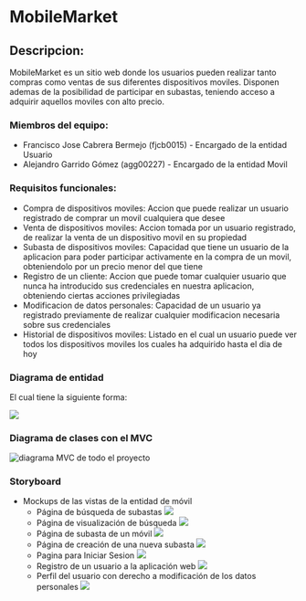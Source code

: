 # MobileMarket

## Descripcion:
MobileMarket es un sitio web donde los usuarios pueden realizar tanto compras como ventas de sus diferentes dispositivos moviles.
Disponen ademas de la posibilidad de participar en subastas, teniendo acceso a adquirir aquellos moviles con alto precio.

### Miembros del equipo:
- Francisco Jose Cabrera Bermejo (fjcb0015) - Encargado de la entidad Usuario
- Alejandro Garrido Gómez (agg00227)  - Encargado de la entidad Movil

### Requisitos funcionales:
- Compra de dispositivos moviles: Accion que puede realizar un usuario registrado de comprar un movil cualquiera que desee
- Venta de dispositivos moviles: Accion tomada por un usuario registrado, de realizar la venta de un dispositivo movil en su propiedad
- Subasta de dispositivos moviles: Capacidad que tiene un usuario de la aplicacion para poder participar activamente en la compra de un movil, obteniendolo por un precio menor del que tiene
- Registro de un cliente: Accion que puede tomar cualquier usuario que nunca ha introducido sus credenciales en nuestra aplicacion, obteniendo ciertas acciones privilegiadas
- Modificacion de datos personales: Capacidad de un usuario ya registrado previamente de realizar cualquier modificacion necesaria sobre sus credenciales
- Historial de dispositivos moviles: Listado en el cual un usuario puede ver todos los dispositivos moviles los cuales ha adquirido hasta el dia de hoy

### Diagrama de entidad
El cual tiene la siguiente forma:

<img src="src/main/webapp/resources/images/diagramaER.png"/>

### Diagrama de clases con el MVC

![diagrama MVC de todo el proyecto](./src/main/webapp/resources/images/modelo_MVC_proyecto_DAW.png)

### Storyboard
* Mockups de las vistas de la entidad de móvil
  * Página de búsqueda de subastas
    <img src="src/main/webapp/resources/images/busqueda_mockup.png">
  * Página de visualización de búsqueda
    <img src="src/main/webapp/resources/images/visualizacion_mockup.png">
  * Página de subasta de un móvil
    <img src="./src/main/webapp/resources/images/pagina_subasta_mockup.png">
  * Página de creación de una nueva subasta
    <img src="./src/main/webapp/resources/images/publicar_subasta_mockup.png">
  * Pagina para Iniciar Sesion
    <img src="./src/main/webapp/resources/images/IniciarSesion-Mockup.png">
  * Registro de un usuario a la aplicación web
    <img src="./src/main/webapp/resources/images/Registro-Mockuo.png">
  * Perfil del usuario con derecho a modificación de los datos personales
    <img src="./src/main/webapp/resources/images/VerPerfil-mockup.png">